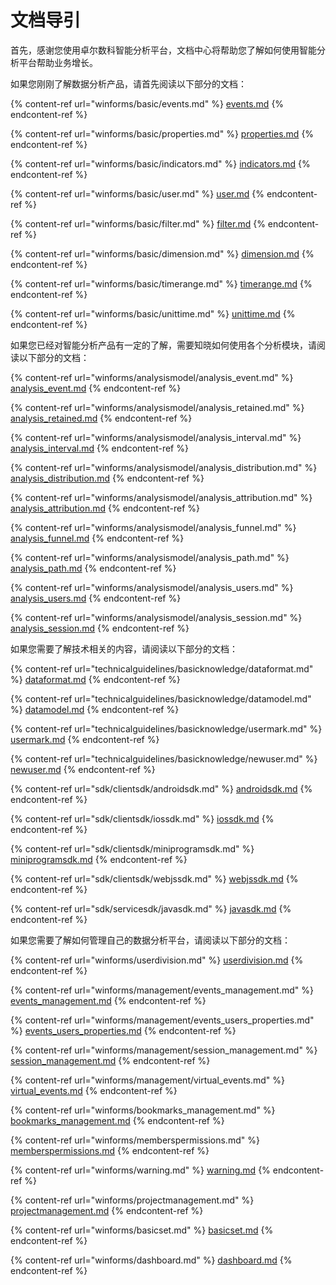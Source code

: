 # 文档导引

首先，感谢您使用卓尔数科智能分析平台，文档中心将帮助您了解如何使用智能分析平台帮助业务增长。

如果您刚刚了解数据分析产品，请首先阅读以下部分的文档：

{% content-ref url="winforms/basic/events.md" %}
[events.md](winforms/basic/events.md)
{% endcontent-ref %}

{% content-ref url="winforms/basic/properties.md" %}
[properties.md](winforms/basic/properties.md)
{% endcontent-ref %}

{% content-ref url="winforms/basic/indicators.md" %}
[indicators.md](winforms/basic/indicators.md)
{% endcontent-ref %}

{% content-ref url="winforms/basic/user.md" %}
[user.md](winforms/basic/user.md)
{% endcontent-ref %}

{% content-ref url="winforms/basic/filter.md" %}
[filter.md](winforms/basic/filter.md)
{% endcontent-ref %}

{% content-ref url="winforms/basic/dimension.md" %}
[dimension.md](winforms/basic/dimension.md)
{% endcontent-ref %}

{% content-ref url="winforms/basic/timerange.md" %}
[timerange.md](winforms/basic/timerange.md)
{% endcontent-ref %}

{% content-ref url="winforms/basic/unittime.md" %}
[unittime.md](winforms/basic/unittime.md)
{% endcontent-ref %}

如果您已经对智能分析产品有一定的了解，需要知晓如何使用各个分析模块，请阅读以下部分的文档：

{% content-ref url="winforms/analysismodel/analysis_event.md" %}
[analysis_event.md](winforms/analysismodel/analysis_event.md)
{% endcontent-ref %}

{% content-ref url="winforms/analysismodel/analysis_retained.md" %}
[analysis_retained.md](winforms/analysismodel/analysis_retained.md)
{% endcontent-ref %}

{% content-ref url="winforms/analysismodel/analysis_interval.md" %}
[analysis_interval.md](winforms/analysismodel/analysis_interval.md)
{% endcontent-ref %}

{% content-ref url="winforms/analysismodel/analysis_distribution.md" %}
[analysis_distribution.md](winforms/analysismodel/analysis_distribution.md)
{% endcontent-ref %}

{% content-ref url="winforms/analysismodel/analysis_attribution.md" %}
[analysis_attribution.md](winforms/analysismodel/analysis_attribution.md)
{% endcontent-ref %}

{% content-ref url="winforms/analysismodel/analysis_funnel.md" %}
[analysis_funnel.md](winforms/analysismodel/analysis_funnel.md)
{% endcontent-ref %}

{% content-ref url="winforms/analysismodel/analysis_path.md" %}
[analysis_path.md](winforms/analysismodel/analysis_path.md)
{% endcontent-ref %}

{% content-ref url="winforms/analysismodel/analysis_users.md" %}
[analysis_users.md](winforms/analysismodel/analysis_users.md)
{% endcontent-ref %}

{% content-ref url="winforms/analysismodel/analysis_session.md" %}
[analysis_session.md](winforms/analysismodel/analysis_session.md)
{% endcontent-ref %}

如果您需要了解技术相关的内容，请阅读以下部分的文档：

{% content-ref url="technicalguidelines/basicknowledge/dataformat.md" %}
[dataformat.md](technicalguidelines/basicknowledge/dataformat.md)
{% endcontent-ref %}

{% content-ref url="technicalguidelines/basicknowledge/datamodel.md" %}
[datamodel.md](technicalguidelines/basicknowledge/datamodel.md)
{% endcontent-ref %}

{% content-ref url="technicalguidelines/basicknowledge/usermark.md" %}
[usermark.md](technicalguidelines/basicknowledge/usermark.md)
{% endcontent-ref %}

{% content-ref url="technicalguidelines/basicknowledge/newuser.md" %}
[newuser.md](technicalguidelines/basicknowledge/newuser.md)
{% endcontent-ref %}

{% content-ref url="sdk/clientsdk/androidsdk.md" %}
[androidsdk.md](sdk/clientsdk/androidsdk.md)
{% endcontent-ref %}

{% content-ref url="sdk/clientsdk/iossdk.md" %}
[iossdk.md](sdk/clientsdk/iossdk.md)
{% endcontent-ref %}

{% content-ref url="sdk/clientsdk/miniprogramsdk.md" %}
[miniprogramsdk.md](sdk/clientsdk/miniprogramsdk.md)
{% endcontent-ref %}

{% content-ref url="sdk/clientsdk/webjssdk.md" %}
[webjssdk.md](sdk/clientsdk/webjssdk.md)
{% endcontent-ref %}

{% content-ref url="sdk/servicesdk/javasdk.md" %}
[javasdk.md](sdk/servicesdk/javasdk.md)
{% endcontent-ref %}

如果您需要了解如何管理自己的数据分析平台，请阅读以下部分的文档：

{% content-ref url="winforms/userdivision.md" %}
[userdivision.md](winforms/userdivision.md)
{% endcontent-ref %}

{% content-ref url="winforms/management/events_management.md" %}
[events_management.md](winforms/management/events_management.md)
{% endcontent-ref %}

{% content-ref url="winforms/management/events_users_properties.md" %}
[events_users_properties.md](winforms/management/events_users_properties.md)
{% endcontent-ref %}

{% content-ref url="winforms/management/session_management.md" %}
[session_management.md](winforms/management/session_management.md)
{% endcontent-ref %}

{% content-ref url="winforms/management/virtual_events.md" %}
[virtual_events.md](winforms/management/virtual_events.md)
{% endcontent-ref %}

{% content-ref url="winforms/bookmarks_management.md" %}
[bookmarks_management.md](winforms/bookmarks_management.md)
{% endcontent-ref %}

{% content-ref url="winforms/memberspermissions.md" %}
[memberspermissions.md](winforms/memberspermissions.md)
{% endcontent-ref %}

{% content-ref url="winforms/warning.md" %}
[warning.md](winforms/warning.md)
{% endcontent-ref %}

{% content-ref url="winforms/projectmanagement.md" %}
[projectmanagement.md](winforms/projectmanagement.md)
{% endcontent-ref %}

{% content-ref url="winforms/basicset.md" %}
[basicset.md](winforms/basicset.md)
{% endcontent-ref %}

{% content-ref url="winforms/dashboard.md" %}
[dashboard.md](winforms/dashboard.md)
{% endcontent-ref %}
